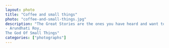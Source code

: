 ```yaml
---   
layout: photo
title: "Coffee and small things"
photo: "coffee-and-small-things.jpg"
description: "The Great Stories are the ones you have heard and want to hear again. The ones you can enter anywhere and inhabit comfortably. 
- Arundhati Roy,
The God Of Small Things"
categories: ["photographs"]
---
```

